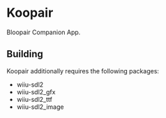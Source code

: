 # Koopair
Bloopair Companion App.

## Building
Koopair additionally requires the following packages:
- wiiu-sdl2
- wiiu-sdl2_gfx
- wiiu-sdl2_ttf
- wiiu-sdl2_image
